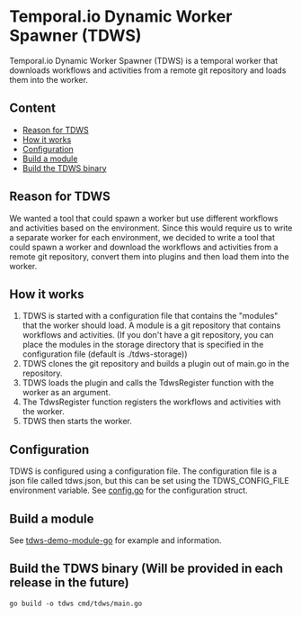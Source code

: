 # Temporal.io Dynamic Worker Spawner (TDWS)

Temporal.io Dynamic Worker Spawner (TDWS) is a temporal worker that downloads workflows and activities from a remote git repository and loads them into the worker.

## Content

- [Reason for TDWS](#reason-for-tdws)
- [How it works](#how-it-works)
- [Configuration](#configuration)
- [Build a module](#build-a-module)
- [Build the TDWS binary](#build-the-tdws-binary)

## Reason for TDWS

We wanted a tool that could spawn a worker but use different workflows and activities based on the environment.
Since this would require us to write a separate worker for each environment, we decided to write a tool that could spawn a worker and download the workflows and activities from a remote git repository, convert them into plugins and then load them into the worker.

## How it works

1. TDWS is started with a configuration file that contains the "modules" that the worker should load. A module is a git repository that contains workflows and activities. (If you don't have a git repository, you can place the modules in the storage directory that is specified in the configuration file (default is ./tdws-storage))
2. TDWS clones the git repository and builds a plugin out of main.go in the repository.
3. TDWS loads the plugin and calls the TdwsRegister function with the worker as an argument.
4. The TdwsRegister function registers the workflows and activities with the worker.
5. TDWS then starts the worker.

## Configuration

TDWS is configured using a configuration file. The configuration file is a json file called tdws.json, but this can be set using the TDWS_CONFIG_FILE environment variable.
See [config.go](internal/config/config.go) for the configuration struct.

## Build a module

See [tdws-demo-module-go](https://github.com/codekuu/tdws-demo-module-go) for example and information.

## Build the TDWS binary (Will be provided in each release in the future)

`go build -o tdws cmd/tdws/main.go`
